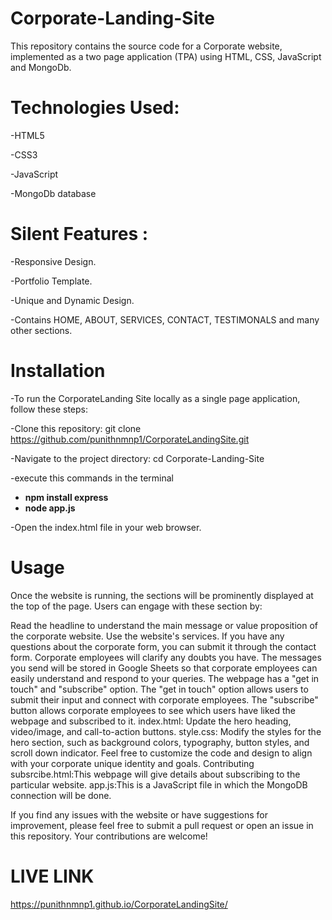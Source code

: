 


# Corporate-Landing-Site

This repository contains the source code for a Corporate website, implemented as a two page application (TPA) using HTML, CSS, JavaScript and MongoDb.

# Technologies Used:
-HTML5  

-CSS3

-JavaScript 

-MongoDb database

# Silent Features :
-Responsive Design.

-Portfolio Template.

-Unique and Dynamic Design.

-Contains HOME, ABOUT, SERVICES, CONTACT, TESTIMONALS and many other sections.

# Installation
-To run the CorporateLanding Site locally as a single page application, follow these steps:

-Clone this repository: git clone https://github.com/punithnmnp1/CorporateLandingSite.git

-Navigate to the project directory: cd Corporate-Landing-Site

-execute this commands in the terminal 
-  **npm install express**
-  **node app.js**

-Open the index.html file in your web browser.

# Usage
Once the website is running, the sections will be prominently displayed at the top of the page. Users can engage with these section by:

Read the headline to understand the main message or value proposition of the corporate website.
Use the website's services. If you have any questions about the corporate form, you can submit it through the contact form. Corporate employees will clarify any doubts you have. The messages you send will be stored in Google Sheets so that corporate employees can easily understand and respond to your queries.
The webpage has a "get in touch" and "subscribe" option. The "get in touch" option allows users to submit their input and connect with corporate employees. The "subscribe" button allows corporate employees to see which users have liked the webpage and subscribed to it.
index.html: Update the hero heading, video/image, and call-to-action buttons.
style.css: Modify the styles for the hero section, such as background colors, typography, button styles, and scroll down indicator. Feel free to customize the code and design to align with your corporate unique identity and goals.
Contributing
subsrcibe.html:This webpage will give details about subscribing to the particular website. 
app.js:This is a JavaScript file in which the MongoDB connection will be done.

If you find any issues with the website or have suggestions for improvement, please feel free to submit a pull request or open an issue in this repository. Your contributions are welcome!

# LIVE LINK
https://punithnmnp1.github.io/CorporateLandingSite/
